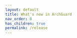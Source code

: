 ```yaml
---
layout: default
title: What's new in ArchGuard
nav_order: 8
has_children: true
permalink: /release
---
```

